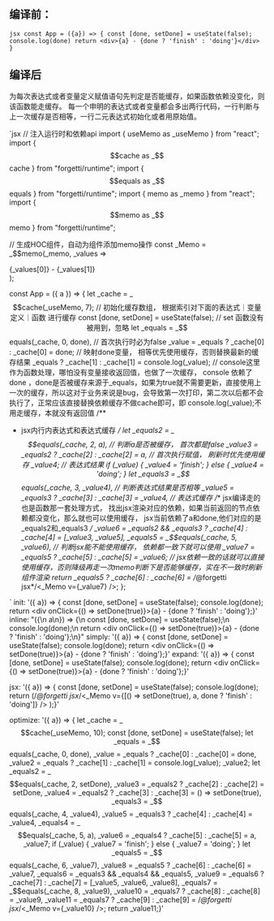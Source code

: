 ## 编译前：
`jsx
const App = ({a}) => {
  const [done, setDone] = useState(false);
  console.log(done)
  return <div>{a} - {done ? 'finish' : 'doing'}</div>
}
`
## 编译后

为每次表达式或者变量定义赋值语句先判定是否能缓存，如果函数依赖没变化，则该函数能走缓存。
每一个申明的表达式或者变量都会多出两行代码，一行判断与上一次缓存是否相等，一行二元表达式初始化或者用原始值。

`jsx
// 注入运行时和依赖api 
import { useMemo as _useMemo } from "react";
import { $$cache as _$$cache } from "forgetti/runtime";
import { $$equals as _$$equals } from "forgetti/runtime";
import { memo as _memo } from "react";
import { $$memo as _$$memo } from "forgetti/runtime";

// 生成HOC组件，自动为组件添加memo操作
const _Memo = _$$memo(_memo, _values => <div>{_values[0]} - {_values[1]}</div>);

const App = ({
  a
}) => {
  let _cache = _$$cache(_useMemo, 7); // 初始化缓存数组， 根据索引对下面的表达式｜变量定义｜函数 进行缓存
  const [done, setDone] = useState(false); // set 函数没有被用到，忽略
  let _equals = _$$equals(_cache, 0, done),  // 首次执行时必为false
    _value = _equals ? _cache[0] : _cache[0] = done; // 映射done变量， 相等优先使用缓存，否则替换最新的缓存结果
  _equals ? _cache[1] : _cache[1] = console.log(_value); // console这里作为函数处理，哪怕没有变量接收返回值，也做了一次缓存， console 依赖了done ，done是否被缓存来源于_equals，如果为true就不需要更新，直接使用上一次的缓存，所以这对于业务来说是bug，会导致第一次打印，第二次以后都不会执行了，正常应该直接替换依赖缓存不做cache即可，即 console.log(_value);不用走缓存，本就没有返回值
  /**
  * jsx内行内表达式和表达式缓存 
  */
  let _equals2 = _$$equals(_cache, 2, a), // 判断a是否被缓存， 首次都是false
    _value3 = _equals2 ? _cache[2] : _cache[2] = a, // 首次执行赋值， 刷新时优先使用缓存
    _value4; // 表达式结果
  if (_value) {
    _value4 = 'finish';
  } else {
    _value4 = 'doing';
  }
  let _equals3 = _$$equals(_cache, 3, _value4),  // 判断表达式结果是否相等
    _value5 = _equals3 ? _cache[3] : _cache[3] = _value4, // 表达式缓存
    /** jsx编译走的也是函数那一套处理方式， 找出jsx渲染对应的依赖，如果当前返回的节点依赖都没变化，那么就也可以使用缓存， jsx当前依赖了a和done,他们对应的是_equals2和_equals3 */ 
    _value6 = _equals2 && _equals3 ? _cache[4] : _cache[4] = [_value3, _value5],
    _equals5 = _$$equals(_cache, 5, _value6), // 判断jsx能不能使用缓存， 依赖都一致下就可以使用
    _value7 = _equals5 ? _cache[5] : _cache[5] = _value6; // jsx依赖一致的话就可以直接使用缓存，否则降级再走一次memo判断下是否能够缓存，实在不一致时刷新组件渲染
  return _equals5 ? _cache[6] : _cache[6] = /*@forgetti jsx*/<_Memo v={_value7} />;
};

`
init:  '({  a}) => {  const [done, setDone] = useState(false);  console.log(done);  return <div onClick={() => setDone(true)}>{a} - {done ? 'finish' : 'doing'}</div>;}'
inline:  "({\n  a\n}) => {\n  const [done, setDone] = useState(false);\n  console.log(done);\n  return <div onClick={() => setDone(true)}>{a} - {done ? 'finish' : 'doing'}</div>;\n}"
simply: '({  a}) => {  const [done, setDone] = useState(false);  console.log(done);  return <div onClick={() => setDone(true)}>{a} - {done ? 'finish' : 'doing'}</div>;}'
expand: '({  a}) => {  const [done, setDone] = useState(false);  console.log(done);  return <div onClick={() => setDone(true)}>{a} - {done ? 'finish' : 'doing'}</div>;}'


jsx: '({  a}) => {  const [done, setDone] = useState(false);  console.log(done);  return (/*@forgetti jsx*/<_Memo v={[() => setDone(true), a, done ? 'finish' : 'doing']} />  );}'

optimize: '({  a}) => {  let _cache = _$$cache(_useMemo, 10);  const [done, setDone] = useState(false);  let _equals = _$$equals(_cache, 0, done),    _value = _equals ? _cache[0] : _cache[0] = done,    _value2 = _equals ? _cache[1] : _cache[1] = console.log(_value);  _value2;  let _equals2 = _$$equals(_cache, 2, setDone),    _value3 = _equals2 ? _cache[2] : _cache[2] = setDone,    _value4 = _equals2 ? _cache[3] : _cache[3] = () => setDone(true),    _equals3 = _$$equals(_cache, 4, _value4),    _value5 = _equals3 ? _cache[4] : _cache[4] = _value4,    _equals4 = _$$equals(_cache, 5, a),    _value6 = _equals4 ? _cache[5] : _cache[5] = a,    _value7;  if (_value) {    _value7 = 'finish';  } else {    _value7 = 'doing';  }  let _equals5 = _$$equals(_cache, 6, _value7),    _value8 = _equals5 ? _cache[6] : _cache[6] = _value7,    _equals6 = _equals3 && _equals4 && _equals5,    _value9 = _equals6 ? _cache[7] : _cache[7] = [_value5, _value6, _value8],    _equals7 = _$$equals(_cache, 8, _value9),    _value10 = _equals7 ? _cache[8] : _cache[8] = _value9,    _value11 = _equals7 ? _cache[9] : _cache[9] = /*@forgetti jsx*/<_Memo v={_value10} />;  return _value11;}'
